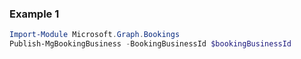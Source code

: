 ### Example 1
``` powershell
Import-Module Microsoft.Graph.Bookings
Publish-MgBookingBusiness -BookingBusinessId $bookingBusinessId
```
